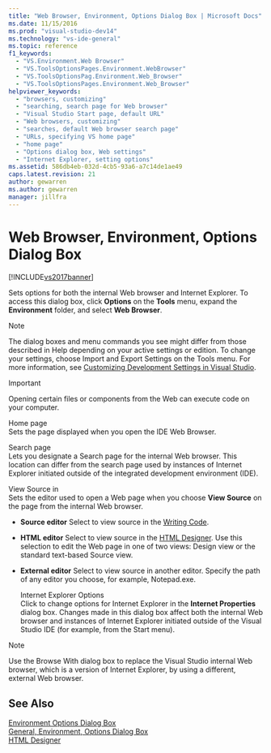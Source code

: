 ```yaml
---
title: "Web Browser, Environment, Options Dialog Box | Microsoft Docs"
ms.date: 11/15/2016
ms.prod: "visual-studio-dev14"
ms.technology: "vs-ide-general"
ms.topic: reference
f1_keywords: 
  - "VS.Environment.Web Browser"
  - "VS.ToolsOptionsPages.Environment.WebBrowser"
  - "VS.ToolsOptionsPag.Environment.Web_Browser"
  - "VS.ToolsOptionsPages.Environment.Web_Browser"
helpviewer_keywords: 
  - "browsers, customizing"
  - "searching, search page for Web browser"
  - "Visual Studio Start page, default URL"
  - "Web browsers, customizing"
  - "searches, default Web browser search page"
  - "URLs, specifying VS home page"
  - "home page"
  - "Options dialog box, Web settings"
  - "Internet Explorer, setting options"
ms.assetid: 586db4eb-032d-4cb5-93a6-a7c14de1ae49
caps.latest.revision: 21
author: gewarren
ms.author: gewarren
manager: jillfra
---
```

# Web Browser, Environment, Options Dialog Box
[!INCLUDE[vs2017banner](../../includes/vs2017banner.md)]

  
Sets options for both the internal Web browser and Internet Explorer. To access this dialog box, click **Options** on the **Tools** menu, expand the **Environment** folder, and select **Web Browser**.  
  
> [!NOTE]
>  The dialog boxes and menu commands you see might differ from those described in Help depending on your active settings or edition. To change your settings, choose Import and Export Settings on the Tools menu. For more information, see [Customizing Development Settings in Visual Studio](http://msdn.microsoft.com/22c4debb-4e31-47a8-8f19-16f328d7dcd3).  
  
> [!IMPORTANT]
>  Opening certain files or components from the Web can execute code on your computer.  
  
 Home page  
 Sets the page displayed when you open the IDE Web Browser.  
  
 Search page  
 Lets you designate a Search page for the internal Web browser. This location can differ from the search page used by instances of Internet Explorer initiated outside of the integrated development environment (IDE).  
  
 View Source in  
 Sets the editor used to open a Web page when you choose **View Source** on the page from the internal Web browser.  
  
- **Source editor** Select to view source in the [Writing Code](../../ide/writing-code-in-the-code-and-text-editor.md).  
  
- **HTML editor** Select to view source in the [HTML Designer](http://msdn.microsoft.com/library/640043cc-3657-4677-a091-bc315e636477). Use this selection to edit the Web page in one of two views: Design view or the standard text-based Source view.  
  
- **External editor** Select to view source in another editor. Specify the path of any editor you choose, for example, Notepad.exe.  
  
  Internet Explorer Options  
  Click to change options for Internet Explorer in the **Internet Properties** dialog box. Changes made in this dialog box affect both the internal Web browser and instances of Internet Explorer initiated outside of the Visual Studio IDE (for example, from the Start menu).  
  
> [!NOTE]
>  Use the Browse With dialog box to replace the Visual Studio internal Web browser, which is a version of Internet Explorer, by using a different, external Web browser.  
  
## See Also  
 [Environment Options Dialog Box](../../ide/reference/environment-options-dialog-box.md)   
 [General, Environment, Options Dialog Box](../../ide/reference/general-environment-options-dialog-box.md)   
 [HTML Designer](http://msdn.microsoft.com/library/640043cc-3657-4677-a091-bc315e636477)
